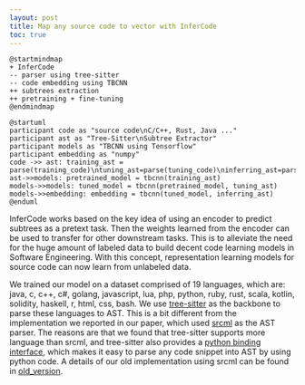 ```yaml
---
layout: post
title: Map any source code to vector with InferCode
toc: true
---
```


```plantuml
@startmindmap
+ InferCode 
-- parser using tree-sitter
-- code embedding using TBCNN
++ subtrees extraction
++ pretraining + fine-tuning
@endmindmap
```

```plantuml
@startuml
participant code as "source code\nC/C++, Rust, Java ..."
participant ast as "Tree-Sitter\nSubtree Extractor"
participant models as "TBCNN using Tensorflow"
participant embedding as "numpy"
code ->> ast: training_ast = parse(training_code)\ntuning_ast=parse(tuning_code)\ninferring_ast=parse(inferring_code)
ast->>models: pretrained_model = tbcnn(training_ast)
models->>models: tuned_model = tbcnn(pretrained_model, tuning_ast)
models->>embedding: embedding = tbcnn(tuned_model, inferring_ast)
@enduml
```

InferCode works based on the key idea of using an encoder to predict subtrees as a pretext task. Then the weights learned from the encoder can be used to transfer for other downstream tasks. This is to alleviate the need for the huge amount of labeled data to build decent code learning models in Software Engineering. With this concept, representation learning models for  source code can now learn from unlabeled data.

We trained our model on a dataset comprised of 19 languages, which are: java, c, c++, c#, golang, javascript, lua, php, python, ruby, rust, scala, kotlin, solidity, haskell, r, html, css, bash. We use [tree-sitter](https://github.com/tree-sitter/tree-sitter) as the backbone to parse these languages to AST. This is a bit different from the implementation we reported in our paper, which used [srcml](https://www.srcml.org/) as the AST parser. The reasons are that we found that tree-sitter supports more language than srcml, and tree-sitter also provides a [python binding interface](https://github.com/tree-sitter/py-tree-sitter), which makes it easy to parse any code snippet into AST by using python code. A details of our old implementation using srcml can be found in [old_version](old_version/).